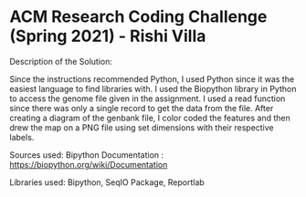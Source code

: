 # ACM Research Coding Challenge (Spring 2021) - Rishi Villa



Description of the Solution:

Since the instructions recommended Python, I used Python since it was the easiest language to find libraries with. I used the Biopython library in Python to access the genome file given in the assignment. I used a read function since there was only a single record to get the data from the file. After creating a diagram of the genbank file, I color coded the features and then drew the map on a PNG file using set dimensions with their respective labels.

Sources used:
Bipython Documentation : https://biopython.org/wiki/Documentation

Libraries used:
Bipython,
 SeqIO Package,
 Reportlab 
